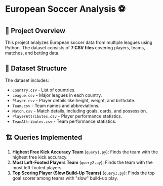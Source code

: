 # European Soccer Analysis ⚽

## 📌 Project Overview
This project analyzes European soccer data from multiple leagues using Python. The dataset consists of **7 CSV files** covering players, teams, matches, and betting data.

## 📂 Dataset Structure
The dataset includes:
- `Country.csv` - List of countries.
- `League.csv` - Major leagues in each country.
- `Player.csv` - Player details like height, weight, and birthdate.
- `Team.csv` - Team names and abbreviations.
- `Match.csv` - Match details, including goals, cards, and possession.
- `PlayerAttributes.csv` - Player performance statistics.
- `TeamAttributes.csv` - Team performance statistics.

## 🏗️ Queries Implemented
1. **Highest Free Kick Accuracy Team** (`query1.py`): Finds the team with the highest free kick accuracy.
2. **Most Left-Footed Players Team** (`query2.py`): Finds the team with the most left-footed players.
3. **Top Scoring Player (Slow Build-Up Teams)** (`query3.py`): Finds the top goal scorer among teams with "slow" build-up play.
